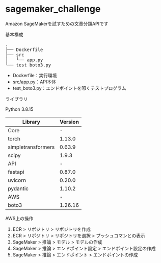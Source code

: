 # sagemaker_challenge

Amazon SageMakerを試すための文章分類APIです

基本構成

<pre>
.
├── Dockerfile
├── src
│   └── app.py
└── test_boto3.py
</pre>

- Dockerfile：実行環境
- src/app.py：API本体
- test_boto3.py：エンドポイントを叩くテストプログラム

ライブラリ

Python 3.8.15

| Library | Version |
| --- | --- |
| Core | - |
| torch | 1.13.0 |
| simpletransformers | 0.63.9 |
| scipy | 1.9.3 |
| API | - |
| fastapi | 0.87.0 |
| uvicorn | 0.20.0 |
| pydantic | 1.10.2 |
| AWS | - |
| boto3 | 1.26.16 |

AWS上の操作

1. ECR > リポジトリ > リポジトリを作成
1. ECR > リポジトリ > リポジトリを選択 > プッシュコマンとの表示
1. SageMaker > 推論 > モデル > モデルの作成
1. SageMaker > 推論 > エンドポイント設定 > エンドポイント設定の作成
1. SageMaker > 推論 > エンドポイント > エンドポイントの作成

